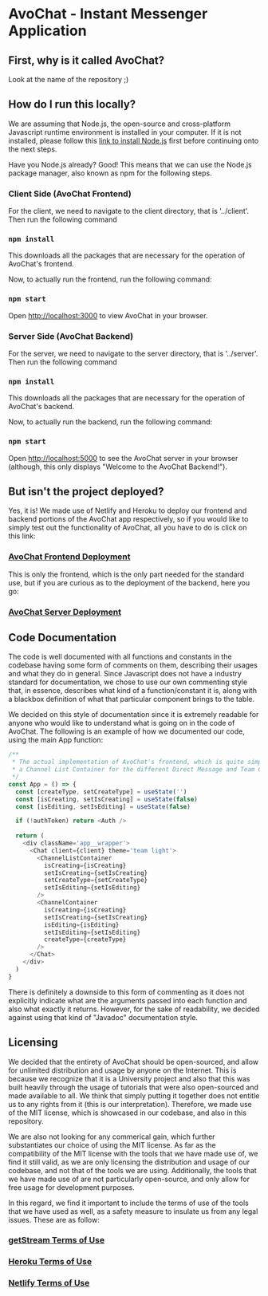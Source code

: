 # AvoChat - Instant Messenger Application

## First, why is it called AvoChat?

Look at the name of the repository ;)

## How do I run this locally?

We are assuming that Node.js, the open-source and cross-platform Javascript runtime environment is installed in your computer. If it is not installed, please follow this [link to install Node.js](https://nodejs.org/en/) first before continuing onto the next steps.

Have you Node.js already? Good! This means that we can use the Node.js package manager, also known as npm for the following steps.

### Client Side (AvoChat Frontend)

For the client, we need to navigate to the client directory, that is '../client'. Then run the following command

### `npm install`

This downloads all the packages that are necessary for the operation of AvoChat's frontend.

Now, to actually run the frontend, run the following command:

### `npm start`

Open [http://localhost:3000](http://localhost:3000) to view AvoChat in your browser.

### Server Side (AvoChat Backend)

For the server, we need to navigate to the server directory, that is '../server'. Then run the following command

### `npm install`

This downloads all the packages that are necessary for the operation of AvoChat's backend.

Now, to actually run the backend, run the following command:

### `npm start`

Open [http://localhost:5000](http://localhost:5000) to see the AvoChat server in your browser (although, this only displays "Welcome to the AvoChat Backend!").

## But isn't the project deployed?

Yes, it is! We made use of Netlify and Heroku to deploy our frontend and backend portions of the AvoChat app respectively, so if you would like to simply test out the functionality of AvoChat, all you have to do is click on this link:

### [AvoChat Frontend Deployment](avochat.netlify.app)

This is only the frontend, which is the only part needed for the standard use, but if you are curious as to the deployment of the backend, here you go:

### [AvoChat Server Deployment](avochat.herokuapp.com)

## Code Documentation

The code is well documented with all functions and constants in the codebase having some form of comments on them, describing their usages and what they do in general. Since Javascript does not have a industry standard for documentation, we chose to use our own commenting style that, in essence, describes what kind of a function/constant it is, along with a blackbox definition of what that particular component brings to the table. 

We decided on this style of documentation since it is extremely readable for anyone who would like to understand what is going on in the code of AvoChat. The following is an example of how we documented our code, using the main App function:

```javascript
/**
 * The actual implementation of AvoChat's frontend, which is quite simply just a getStream StreamChat client that contains
 * a Channel List Container for the different Direct Message and Team Channels, and a Channel Container that has the actual chat screen, with which users can interact.
 */
const App = () => {
  const [createType, setCreateType] = useState('')
  const [isCreating, setIsCreating] = useState(false)
  const [isEditing, setIsEditing] = useState(false)

  if (!authToken) return <Auth />
  
  return (
    <div className='app__wrapper'>
      <Chat client={client} theme='team light'>
        <ChannelListContainer 
          isCreating={isCreating}
          setIsCreating={setIsCreating}
          setCreateType={setCreateType}
          setIsEditing={setIsEditing}
        />
        <ChannelContainer 
          isCreating={isCreating}
          setIsCreating={setIsCreating}
          isEditing={isEditing}
          setIsEditing={setIsEditing}
          createType={createType}
        />
      </Chat>
    </div>
  )
}
```

There is definitely a downside to this form of commenting as it does not explicitly indicate what are the arguments passed into each function and also what exactly it returns. However, for the sake of readability, we decided against using that kind of "Javadoc" documentation style.

## Licensing

We decided that the entirety of AvoChat should be open-sourced, and allow for unlimited distribution and usage by anyone on the Internet. This is because we recognize that it is a University project and also that this was built heavily through the usage of tutorials that were also open-sourced and made available to all. We think that simply putting it together does not entitle us to any rights from it (this is our interpretation). Therefore, we made use of the MIT license, which is showcased in our codebase, and also in this repository.

We are also not looking for any commerical gain, which further substantiates our choice of using the MIT license. As far as the compatibility of the MIT license with the tools that we have made use of, we find it still valid, as we are only licensing the distribution and usage of our codebase, and not that of the tools we are using. Additionally, the tools that we have made use of are not particularly open-source, and only allow for free usage for development purposes. 

In this regard, we find it important to include the terms of use of the tools that we have used as well, as a safety measure to insulate us from any legal issues. These are as follow:

### [getStream Terms of Use](https://getstream.io/legal/)

### [Heroku Terms of Use](https://www.heroku.com/policy/aup)

### [Netlify Terms of Use](https://www.netlify.com/legal/terms-of-use/)

